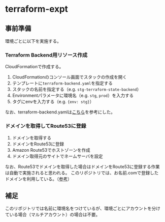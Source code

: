 # terraform-expt

## 事前準備

環境ごとに以下を実施する。

### Terraform Backend用リソース作成
CloudFormationで作成する。
1. CloudFormationのコンソール画面でスタックの作成を開く
1. テンプレートに`terraform-backend.yaml`を指定する
1. スタックの名前を指定する（e.g. `stg-terraform-state-backend`）
1. Environmentパラメータに環境名（e.g. `stg`, `prod`）を入力する
1. タグにenvを入力する（e.g. `{env: stg}`）

なお、terraform-backend.yamlは[こちら](https://dev.classmethod.jp/articles/terraform-state-backend-cfn-service-catalog/)を参考にした。

### ドメインを取得してRoute53に登録
1. ドメインを取得する
1. ドメインをRoute53に登録
  1. Amazon Route53でホストゾーンを作成
  1. ドメイン取得元のサイトでネームサーバを設定

なお、Route53でドメインを取得した場合はドメインをRoute53に登録する作業は自動で実施されると思われる。
このリポジトリでは、お名前.comで登録したドメインを利用している。（[参考](https://dev.classmethod.jp/articles/route53-domain-onamae/)）

## 補足
このリポジトリでは名前に環境名をつけているが、環境ごとにアカウントを分けている場合（マルチアカウント）の場合は不要。
